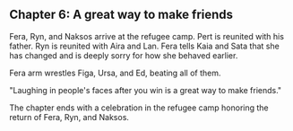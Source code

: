 ## Chapter 6: A great way to make friends

Fera, Ryn, and Naksos arrive at the refugee camp. Pert is reunited with his
father. Ryn is reunited with Aira and Lan. Fera tells Kaia and Sata that she
has changed and is deeply sorry for how she behaved earlier.

Fera arm wrestles Figa, Ursa, and Ed, beating all of them.

"Laughing in people's faces after you win is a great way to make friends."

The chapter ends with a celebration in the refugee camp honoring the return of
Fera, Ryn, and Naksos.

